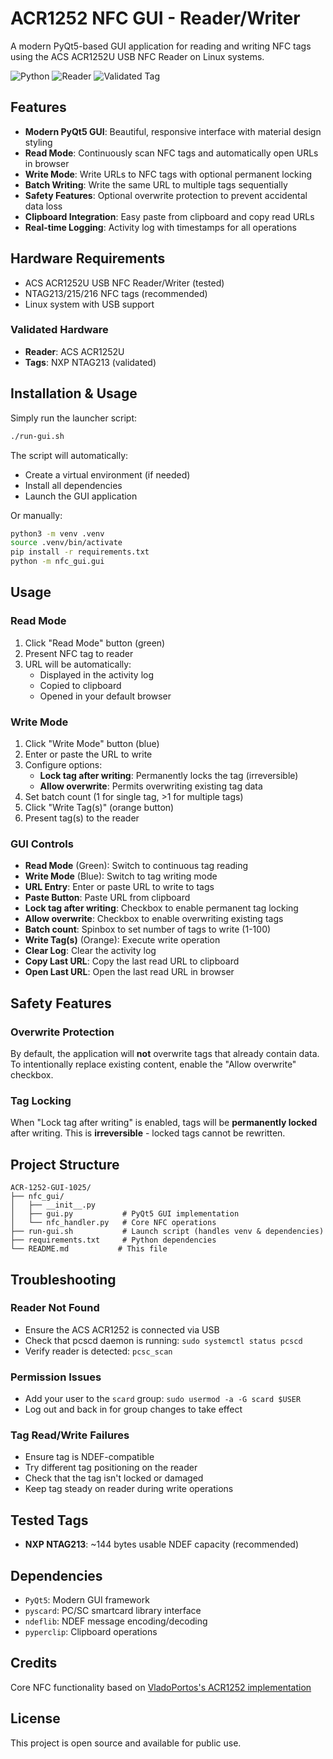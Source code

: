 # ACR1252 NFC GUI - Reader/Writer

A modern PyQt5-based GUI application for reading and writing NFC tags using the ACS ACR1252U USB NFC Reader on Linux systems.

![Python](https://img.shields.io/badge/python-3.8+-blue.svg)
![Reader](https://img.shields.io/badge/Reader-ACS%20ACR1252U-blue)
![Validated Tag](https://img.shields.io/badge/Validated%20Tag-NXP%20NTAG213-brightgreen)

## Features

- **Modern PyQt5 GUI**: Beautiful, responsive interface with material design styling
- **Read Mode**: Continuously scan NFC tags and automatically open URLs in browser
- **Write Mode**: Write URLs to NFC tags with optional permanent locking
- **Batch Writing**: Write the same URL to multiple tags sequentially
- **Safety Features**: Optional overwrite protection to prevent accidental data loss
- **Clipboard Integration**: Easy paste from clipboard and copy read URLs
- **Real-time Logging**: Activity log with timestamps for all operations

## Hardware Requirements

- ACS ACR1252U USB NFC Reader/Writer (tested)
- NTAG213/215/216 NFC tags (recommended)
- Linux system with USB support

### Validated Hardware

- **Reader**: ACS ACR1252U
- **Tags**: NXP NTAG213 (validated)

## Installation & Usage

Simply run the launcher script:
```bash
./run-gui.sh
```

The script will automatically:
- Create a virtual environment (if needed)
- Install all dependencies
- Launch the GUI application

Or manually:
```bash
python3 -m venv .venv
source .venv/bin/activate
pip install -r requirements.txt
python -m nfc_gui.gui
```

## Usage

### Read Mode

1. Click "Read Mode" button (green)
2. Present NFC tag to reader
3. URL will be automatically:
   - Displayed in the activity log
   - Copied to clipboard
   - Opened in your default browser

### Write Mode

1. Click "Write Mode" button (blue)
2. Enter or paste the URL to write
3. Configure options:
   - **Lock tag after writing**: Permanently locks the tag (irreversible)
   - **Allow overwrite**: Permits overwriting existing tag data
4. Set batch count (1 for single tag, >1 for multiple tags)
5. Click "Write Tag(s)" (orange button)
6. Present tag(s) to the reader

### GUI Controls

- **Read Mode** (Green): Switch to continuous tag reading
- **Write Mode** (Blue): Switch to tag writing mode
- **URL Entry**: Enter or paste URL to write to tags
- **Paste Button**: Paste URL from clipboard
- **Lock tag after writing**: Checkbox to enable permanent tag locking
- **Allow overwrite**: Checkbox to enable overwriting existing tags
- **Batch count**: Spinbox to set number of tags to write (1-100)
- **Write Tag(s)** (Orange): Execute write operation
- **Clear Log**: Clear the activity log
- **Copy Last URL**: Copy the last read URL to clipboard
- **Open Last URL**: Open the last read URL in browser

## Safety Features

### Overwrite Protection

By default, the application will **not** overwrite tags that already contain data. To intentionally replace existing content, enable the "Allow overwrite" checkbox.

### Tag Locking

When "Lock tag after writing" is enabled, tags will be **permanently locked** after writing. This is **irreversible** - locked tags cannot be rewritten.

## Project Structure

```
ACR-1252-GUI-1025/
├── nfc_gui/
│   ├── __init__.py
│   ├── gui.py           # PyQt5 GUI implementation
│   └── nfc_handler.py   # Core NFC operations
├── run-gui.sh           # Launch script (handles venv & dependencies)
├── requirements.txt     # Python dependencies
└── README.md           # This file
```

## Troubleshooting

### Reader Not Found

- Ensure the ACS ACR1252 is connected via USB
- Check that pcscd daemon is running: `sudo systemctl status pcscd`
- Verify reader is detected: `pcsc_scan`

### Permission Issues

- Add your user to the `scard` group: `sudo usermod -a -G scard $USER`
- Log out and back in for group changes to take effect

### Tag Read/Write Failures

- Ensure tag is NDEF-compatible
- Try different tag positioning on the reader
- Check that the tag isn't locked or damaged
- Keep tag steady on reader during write operations

## Tested Tags

- **NXP NTAG213**: ~144 bytes usable NDEF capacity (recommended)

## Dependencies

- `PyQt5`: Modern GUI framework
- `pyscard`: PC/SC smartcard library interface
- `ndeflib`: NDEF message encoding/decoding
- `pyperclip`: Clipboard operations

## Credits

Core NFC functionality based on [VladoPortos's ACR1252 implementation](https://github.com/VladoPortos/python-nfc-read-write-acr1252)

## License

This project is open source and available for public use.
